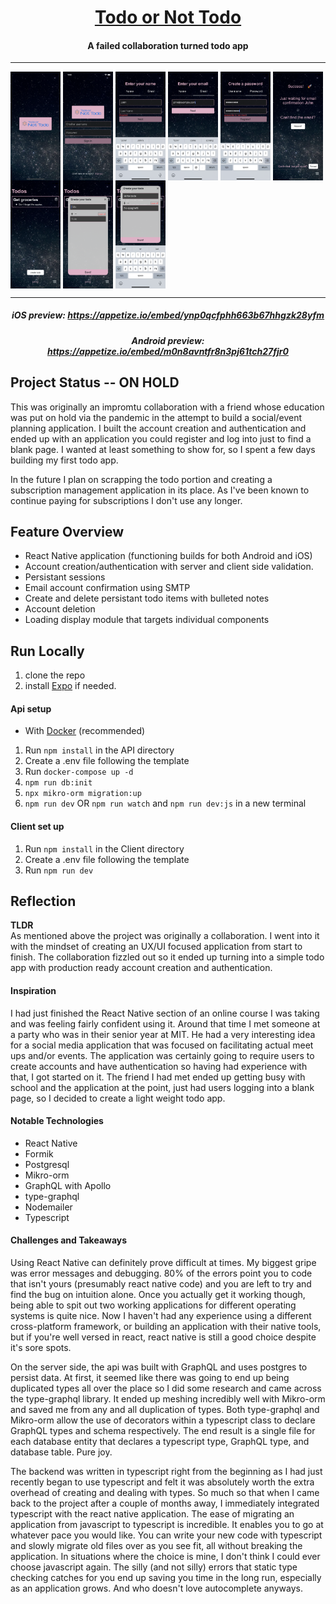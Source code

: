 <a href="https://expo.io/@perry-olsson/todo-or-not-todo"><h1 align="center">Todo or Not Todo</h1></a>

<h4 align="center">A failed collaboration turned todo app</h4>

---

<p float="left">
<img align="center" src="./Client/assets/PS-2.png" width="80"/>
<img align="center" src="./Client/assets/PS-3.png" width="80"/>
<img align="center" src="./Client/assets/PS-4.png" width="80"/>
<img align="center" src="./Client/assets/PS-5.png" width="80"/>
<img align="center" src="./Client/assets/PS-6.png" width="80"/>
<img align="center" src="./Client/assets/PS-7.png" width="80"/>
<img align="center" src="./Client/assets/PS-8.png" width="80"/>
<img align="center" src="./Client/assets/PS-9.png" width="80"/>
<img align="center" src="./Client/assets/PS-10.png" width="80"/>
</p>

---

<h5 align="center">iOS preview: <a href="https://appetize.io/embed/ynp0qcfphh663b67hhgzk28yfm">https://appetize.io/embed/ynp0qcfphh663b67hhgzk28yfm</a></h5>

<h5 align="center">Android preview: <a href="https://appetize.io/embed/m0n8avntfr8n3pj61tch27fjr0">https://appetize.io/embed/m0n8avntfr8n3pj61tch27fjr0</a></h5>

## Project Status -- ON HOLD

This was originally an impromtu collaboration with a friend whose education was put on hold via the pandemic in the attempt to build a social/event planning application. I built the account creation and authentication and ended up with an application you could register and log into just to find a blank page. I wanted at least something to show for, so I spent a few days building my first todo app.

In the future I plan on scrapping the todo portion and creating a subscription management application in its place. As I've been known to continue paying for subscriptions I don't use any longer.

## Feature Overview

- React Native application (functioning builds for both Android and iOS)
- Account creation/authentication with server and client side validation.
- Persistant sessions
- Email account confirmation using SMTP
- Create and delete persistant todo items with bulleted notes
- Account deletion
- Loading display module that targets individual components

## Run Locally

1. clone the repo
2. install <a href="https://docs.expo.io/get-started/installation/">Expo</a> if needed.

#### Api setup

- With <a href="https://docs.docker.com/get-docker/">Docker</a> (recommended)

1. Run `npm install` in the API directory
2. Create a .env file following the template
3. Run `docker-compose up -d`
4. `npm run db:init`
5. `npx mikro-orm migration:up`
6. `npm run dev` OR `npm run watch` and `npm run dev:js` in a new terminal

#### Client set up

1. Run `npm install` in the Client directory
2. Create a .env file following the template
3. Run `npm run dev`

## Reflection

**TLDR**<br/>As mentioned above the project was originally a collaboration. I went into it with the mindset of creating an UX/UI focused application from start to finish. The collaboration fizzled out so it ended up turning into a simple todo app with production ready account creation and authentication.

#### Inspiration

I had just finished the React Native section of an online course I was taking and was feeling fairly confident using it. Around that time I met someone at a party who was in their senior year at MIT. He had a very interesting idea for a social media application that was focused on facilitating actual meet ups and/or events. The application was certainly going to require users to create accounts and have authentication so having had experience with that, I got started on it. The friend I had met ended up getting busy with school and the application at the point, just had users logging into a blank page, so I decided to create a light weight todo app.

#### Notable Technologies

- React Native
- Formik
- Postgresql
- Mikro-orm
- GraphQL with Apollo
- type-graphql
- Nodemailer
- Typescript

#### Challenges and Takeaways

Using React Native can definitely prove difficult at times. My biggest gripe was error messages and debugging. 80% of the errors point you to code that isn't yours (presumably react native code) and you are left to try and find the bug on intuition alone. Once you actually get it working though, being able to spit out two working applications for different operating systems is quite nice. Now I haven't had any experience using a different cross-platform framework, or building an application with their native tools, but if you're well versed in react, react native is still a good choice despite it's sore spots.

On the server side, the api was built with GraphQL and uses postgres to persist data. At first, it seemed like there was going to end up being duplicated types all over the place so I did some research and came across the type-graphql library. It ended up meshing incredibly well with Mikro-orm and saved me from any and all duplication of types. Both type-graphql and Mikro-orm allow the use of decorators within a typescript class to declare GraphQL types and schema respectively. The end result is a single file for each database entity that declares a typescript type, GraphQL type, and database table. Pure joy.

The backend was written in typescript right from the beginning as I had just recently began to use typescript and felt it was absolutely worth the extra overhead of creating and dealing with types. So much so that when I came back to the project after a couple of months away, I immediately integrated typescript with the react native application. The ease of migrating an application from javascript to typescript is incredible. It enables you to go at whatever pace you would like. You can write your new code with typescript and slowly migrate old files over as you see fit, all without breaking the application. In situations where the choice is mine, I don't think I could ever choose javascript again. The silly (and not silly) errors that static type checking catches for you end up saving you time in the long run, especially as an application grows. And who doesn't love autocomplete anyways.
